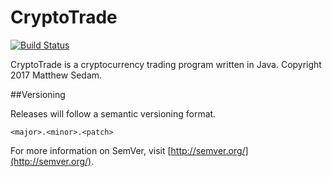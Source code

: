 # CryptoTrade

[![Build Status](https://travis-ci.com/matthewsedam/cryptotrade.svg?token=xSXT6e8UpaAQYSLpmpxt&branch=master)](https://travis-ci.com/matthewsedam/cryptotrade)

CryptoTrade is a cryptocurrency trading program written in Java. Copyright 2017 Matthew Sedam.

##Versioning

Releases will follow a semantic versioning format.

`<major>.<minor>.<patch>`

For more information on SemVer, visit [http://semver.org/](http://semver.org/).
